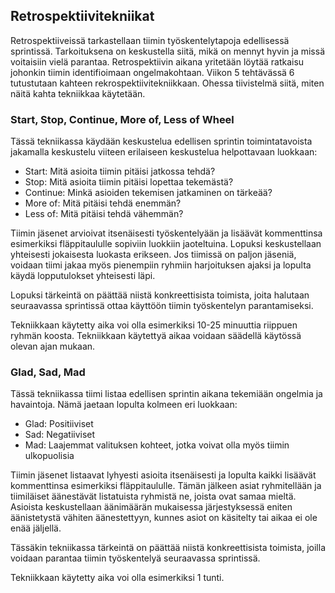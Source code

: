 ## Retrospektiivitekniikat

Retrospektiiveissä tarkastellaan tiimin työskentelytapoja edellisessä sprintissä. Tarkoituksena on keskustella siitä, mikä on mennyt hyvin ja missä voitaisiin vielä parantaa. Retrospektiivin aikana yritetään löytää ratkaisu johonkin tiimin identifioimaan ongelmakohtaan. Viikon 5 tehtävässä 6 tutustutaan kahteen rekrospektiivitekniikkaan. Ohessa tiivistelmä siitä, miten näitä kahta tekniikkaa käytetään.

### Start, Stop, Continue, More of, Less of Wheel

Tässä tekniikassa käydään keskustelua edellisen sprintin toimintatavoista jakamalla keskustelu viiteen erilaiseen keskustelua helpottavaan luokkaan:

- Start: Mitä asioita tiimin pitäisi jatkossa tehdä?
- Stop: Mitä asioita tiimin pitäisi lopettaa tekemästä?
- Continue: Minkä asioiden tekemisen jatkaminen on tärkeää?
- More of: Mitä pitäisi tehdä enemmän?
- Less of: Mitä pitäisi tehdä vähemmän?

Tiimin jäsenet arvioivat itsenäisesti työskentelyään ja lisäävät kommenttinsa esimerkiksi fläppitaululle sopiviin luokkiin jaoteltuina. Lopuksi keskustellaan yhteisesti jokaisesta luokasta erikseen. Jos tiimissä on paljon jäseniä, voidaan tiimi jakaa myös pienempiin ryhmiin harjoituksen ajaksi ja lopulta käydä lopputulokset yhteisesti läpi.

Lopuksi tärkeintä on päättää niistä konkreettisista toimista, joita halutaan seuraavassa sprintissä ottaa käyttöön tiimin työskentelyn parantamiseksi.

Tekniikkaan käytetty aika voi olla esimerkiksi 10-25 minuuttia riippuen ryhmän koosta. Tekniikkaan käytettyä aikaa voidaan säädellä käytössä olevan ajan mukaan.

### Glad, Sad, Mad

Tässä tekniikassa tiimi listaa edellisen sprintin aikana tekemiään ongelmia ja havaintoja. Nämä jaetaan lopulta kolmeen eri luokkaan:

- Glad: Positiiviset
- Sad: Negatiiviset
- Mad: Laajemmat valituksen kohteet, jotka voivat olla myös tiimin ulkopuolisia

Tiimin jäsenet listaavat lyhyesti asioita itsenäisesti ja lopulta kaikki lisäävät kommenttinsa esimerkiksi fläppitaululle. Tämän jälkeen asiat ryhmitellään ja tiimiläiset äänestävät listatuista ryhmistä ne, joista ovat samaa mieltä. Asioista keskustellaan äänimäärän mukaisessa järjestyksessä eniten äänistetystä vähiten äänestettyyn, kunnes asiot on käsitelty tai aikaa ei ole enää jäljellä.

Tässäkin tekniikassa tärkeintä on päättää niistä konkreettisista toimista, joilla voidaan parantaa tiimin työskentelyä seuraavassa sprintissä.

Tekniikkaan käytetty aika voi olla esimerkiksi 1 tunti.